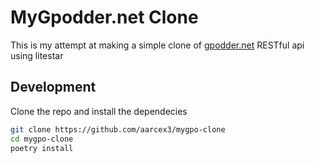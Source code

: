 # MyGpodder.net Clone

This is my attempt at making a simple clone of [gpodder.net](https://gpodder.net) RESTful api using litestar

## Development

Clone the repo and install the dependecies

```bash
git clone https://github.com/aarcex3/mygpo-clone
cd mygpo-clone
poetry install
```
